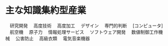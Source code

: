 # 主な知識集約型産業
　研究開発
　高度技術
　高度加工
　デザイン
　専門的判断
　[コンピュータ]
　航空機
　原子力
　情報処理サービス
　ソフトウェア開発
　数値制御工作機械
　公害防止
　高級衣類
　電気音楽機器
